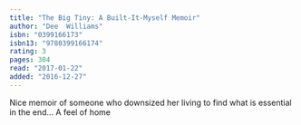 ```yaml
---
title: "The Big Tiny: A Built-It-Myself Memoir"
author: "Dee  Williams"
isbn: "0399166173"
isbn13: "9780399166174"
rating: 3
pages: 304
read: "2017-01-22"
added: "2016-12-27"
---
```

Nice memoir of someone who downsized her living to find what is essential in the end... A feel of home
